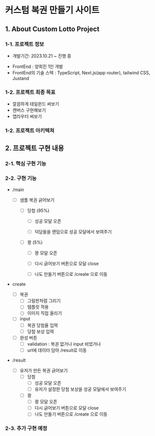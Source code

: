 # 커스텀 복권 만들기 사이트

## 1. About Custom Lotto Project

### 1-1. 프로젝트 정보

- 개발기간: 2023.10.21 ~ 진행 중
<!-- - Custom Lotto의 배포 링크 [] -->
- FrontEnd : 양회진 1인 개발
- FrontEnd의 기술 스택 : TypeScript, Next.js(app router), tailwind CSS, Justand

### 1-2. 프로젝트 최종 목표

- 깔끔하게 테일윈드 써보기
- 캔버스 구현해보기
- 앱라우터 써보기

### 1-2. 프로젝트 아키텍쳐

<!-- 이미지 -->

## 2. 프로젝트 구현 내용

### 2-1. 핵심 구현 기능

### 2-2. 구현 기능

- /main
  - [ ] 샘플 복권 긁어보기 
    - [ ] 당첨 (95%)
    
      - [ ] 성공 모달 오픈
      
       - [ ] 덕담들을 랜덤으로 성공 모달에서 보여주기
       
    - [ ] 꽝 (5%)
    
      - [ ] 꽝 모달 오픈
      
      - [ ] 다시 긁어보기 버튼으로 모달 close
      
      - [ ] 나도 만들기 버튼으로 /create 으로 이동

- create

  - [ ] 복권
    - [ ] 그림판처럼 그리기
    - [ ] 템플릿 적용
    - [ ] 이미지 직접 올리기
  - [ ] input
    - [ ] 복권 당첨율 입력
    - [ ] 당첨 보상 입력
  - [ ] 완성 버튼
    - [ ] validation : 복권 없거나 input 비었거나
    - [ ] url에 데이터 담아 /result로 이동

- /result
  - [ ] 유저가 만든 복권 긁어보기
    - [ ] 당첨
      - [ ] 성공 모달 오픈
      - [ ] 유저가 설정한 당첨 보상을 성공 모달에서 보여주기
    - [ ] 꽝
      - [ ] 꽝 모달 오픈
      - [ ] 다시 긁어보기 버튼으로 모달 close
      - [ ] 나도 만들기 버튼으로 /create 으로 이동

### 2-3. 추가 구현 예정
